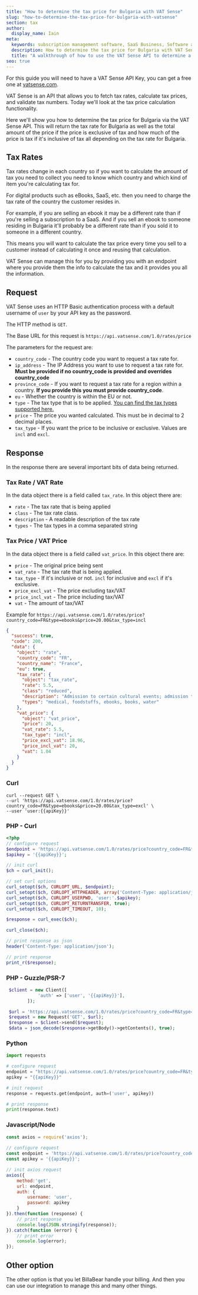 ```yaml
---
title: "How to determine the tax price for Bulgaria with VAT Sense"
slug: "how-to-determine-the-tax-price-for-bulgaria-with-vatsense"
section: tax
author:
  display_name: Iain
meta:
  keywords: subscription management software, SaaS Business, Software as a Service, BillaBear, determine tax, tax price, Bulgaria
  description: How to determine the tax price for Bulgaria with VAT Sense
  title: "A walkthrough of how to use the VAT Sense API to determine a tax price for Bulgaria"
seo: true
---
```

For this guide you will need to have a VAT Sense API Key, you can get a free one at [vatsense.com](https://vatsense.com/signup?referral=BILLABEAR).

VAT Sense is an API that allows you to fetch tax rates, calculate tax prices, and validate tax numbers. Today we'll look at the tax price calculation functionality.

Here we'll show you how to determine the tax price for Bulgaria via the VAT Sense API. This will return the tax rate for Bulgaria as well as the total amount of the price if the price is exclusive of tax and how much of the price is tax if it's inclusive of tax all depending on the tax rate for Bulgaria.

## Tax Rates

Tax rates change in each country so if you want to calculate the amount of tax you need to collect you need to know which country and which kind of item you're calculating tax for.

For digital products such as eBooks, SaaS, etc. then you need to charge the tax rate of the country the customer resides in.

For example, if you are selling an ebook it may be a different rate than if you're selling a subscription to a SaaS. And if you sell an ebook to someone residing in Bulgaria it'll probably be a different rate than if you sold it to someone in a different country.

This means you will want to calculate the tax price every time you sell to a customer instead of calculating it once and reusing that calculation.

VAT Sense can manage this for you by providing you with an endpoint where you provide them the info to calculate the tax and it provides you all the information.

## Request

VAT Sense uses an HTTP Basic authentication process with a default username of `user` by your API key as the password.

The HTTP method is `GET`.

The Base URL for this request is `https://api.vatsense.com/1.0/rates/price`

The parameters for the request are:

* `country_code` - The country code you want to request a tax rate for.
* `ip_address` - The IP Address you want to use to request a tax rate for. **Must be provided if no country_code is provided and overrides country_code**
* `province_code` - If you want to request a tax rate for a region within a country. **If you provide this you must provide country_code**.
* `eu` - Whether the country is within the EU or not.
* `type` - The tax type that is to be applied. [You can find the tax types supported here.](https://vatsense.com/documentation#tax_rate_types)
* `price` - The price you wanted calculated. This must be in decimal to 2 decimal places.
* `tax_type` - If you want the price to be inclusive or exclusive. Values are `incl` and `excl`.

## Response

In the response there are several important bits of data being returned.

### Tax Rate / VAT Rate

In the data object there is a field called `tax_rate`. In this object there are:

* `rate` - The tax rate that is being applied
* `class` - The tax rate class.
* `description` - A readable description of the tax rate
* `types` - The tax types in a comma separated string

### Tax Price / VAT Price

In the data object there is a field called `vat_price`. In this object there are:

* `price` - The original price being sent
* `vat_rate` - The tax rate that is being applied.
* `tax_type` - If it's inclusive or not. `incl` for inclusive and `excl` if it's exclusive.
* `price_excl_vat` - The price excluding tax/VAT
* `price_incl_vat` - The price including tax/VAT
* `vat` - The amount of tax/VAT

Example for `https://api.vatsense.com/1.0/rates/price?country_code=FR&type=ebooks&price=20.00&tax_type=incl`

```json
{
  "success": true,
  "code": 200,
  "data": {
	"object": "rate",
	"country_code": "FR",
	"country_name": "France",
	"eu": true,
	"tax_rate": {
	  "object": "tax_rate",
	  "rate": 5.5,
	  "class": "reduced",
	  "description": "Admission to certain cultural events; admission to sports events; books (excluding those with pornographic or violent content); certain domestic care services; certain ebooks; certain non-alcoholic beverages; certain renovation and repair of private dwellings; certain social housing; cut flowers and plants for food production; sanitary protection for women; school canteens; water supplies, medical equipment for disabled persons; foodstuffs",
	  "types": "medical, foodstuffs, ebooks, books, water"
	},
	"vat_price": {
	  "object": "vat_price",
	  "price": 20,
	  "vat_rate": 5.5,
	  "tax_type": "incl",
	  "price_excl_vat": 18.96,
	  "price_incl_vat": 20,
	  "vat": 1.04
	}
  }
}
```

### Curl

```shell
curl --request GET \
--url 'https://api.vatsense.com/1.0/rates/price?country_code=FR&type=ebooks&price=20.00&tax_type=excl' \
--user 'user:{{apiKey}}'
```

### PHP - Curl

```php
<?php
// configure request
$endpoint = 'https://api.vatsense.com/1.0/rates/price?country_code=FR&type=ebooks&price=20.00&tax_type=excl';
$apikey = '{{apiKey}}';

// init curl
$ch = curl_init();

// set curl options
curl_setopt($ch, CURLOPT_URL, $endpoint);
curl_setopt($ch, CURLOPT_HTTPHEADER, array('Content-Type: application/json'));
curl_setopt($ch, CURLOPT_USERPWD, 'user:'.$apikey);
curl_setopt($ch, CURLOPT_RETURNTRANSFER, true);
curl_setopt($ch, CURLOPT_TIMEOUT, 10);

$response = curl_exec($ch);

curl_close($ch);

// print response as json
header('Content-Type: application/json');

// print response
print_r($response);
```

### PHP - Guzzle/PSR-7

```php
 $client = new Client([
            'auth' => ['user', '{{apiKey}}'],
        ]);

 $url = 'https://api.vatsense.com/1.0/rates/price?country_code=FR&type=ebooks&price=20.00&tax_type=excl';
 $request = new Request('GET', $url);
 $response = $client->send($request);
 $data = json_decode($response->getBody()->getContents(), true);
```

### Python

```python
import requests

# configure request
endpoint = "https://api.vatsense.com/1.0/rates/price?country_code=FR&type=ebooks&price=20.00&tax_type=excl";
apikey = "{{apiKey}}"

# init request
response = requests.get(endpoint, auth=('user', apikey))

# print response
print(response.text)
```

### Javascript/Node

```js
const axios = require('axios');
		
// configure request
const endpoint = 'https://api.vatsense.com/1.0/rates/price?country_code=FR&type=ebooks&price=20.00&tax_type=excl';
const apikey = '{{apiKey}}';

// init axios request
axios({
	method:'get',
	url: endpoint,
	auth: {
		username: 'user',
		password: apikey
	}
}).then(function (response) {
	// print response
	console.log(JSON.stringify(response));
}).catch(function (error) {
	// print error
	console.log(error);
});
```

## Other option

The other option is that you let BillaBear handle your billing. And then you can use our integration to manage this and many other things.
